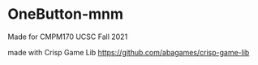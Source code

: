 # OneButton-mnm
Made for CMPM170 UCSC Fall 2021

made with Crisp Game Lib https://github.com/abagames/crisp-game-lib
